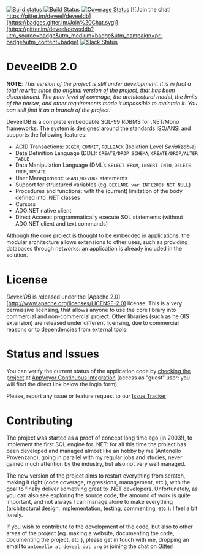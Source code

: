 [![Build status](https://ci.appveyor.com/api/projects/status/koo12o4q2ik8isej/branch/master?svg=true)](https://ci.appveyor.com/project/deveel/deveeldb/branch/master) [![Build Status](https://travis-ci.org/ArsenShnurkov/deveeldb.svg?branch=travis-yml-and-build-script)](https://travis-ci.org/ArsenShnurkov/deveeldb) [![Coverage Status](https://coveralls.io/repos/deveel/deveeldb/badge.svg?branch=master&service=github)](https://coveralls.io/github/deveel/deveeldb?branch=master) [![Join the chat! https://gitter.im/deveel/deveeldb](https://badges.gitter.im/Join%20Chat.svg)](https://gitter.im/deveel/deveeldb?utm_source=badge&utm_medium=badge&utm_campaign=pr-badge&utm_content=badge) [![Slack Status](https://deveeldb-slackin.herokuapp.com/badge.svg)](https://deveeldb-slackin.herokuapp.com/)

DeveelDB 2.0
==========

**NOTE**: *This version of the project is still under development. It is in fact a total rewrite since the original version of the project, that has been discontinued. The poor level of coverage, the architectural model, the limits of the parser, and other requirements made it impossible to maintain it. You can still find it as a branch of the project.*

DeveelDB is a complete embeddable SQL-99 RDBMS for .NET/Mono frameworks. The system is designed around the standards ISO/ANSI and supports the following features:

- ACID Transactions: `BEGIN`, `COMMIT`, `ROLLBACK` (Isolation Level *Serializable*)
- Data Definition Language (DDL): `CREATE/DROP SCHEMA`, `CREATE/DROP/ALTER TABLE`
- Data Manipulation Language (DML): `SELECT FROM`, `INSERT INTO`, `DELETE FROM`, `UPDATE`
- User Management: `GRANT/REVOKE` statements
- Support for structured variables (eg. `DECLARE var INT(200) NOT NULL`)
- Procedures and functions: with the (current) limitation of the body defined into .NET classes
- Cursors
- ADO.NET native client
- Direct Access: programmatically execute SQL statements (without ADO.NET client and text commands)

Although the core project is thought to be embedded in applications, the modular architecture allows extensions to other uses, such as providing databases through networks: an application is already included in the solution.

License
============

*DeveelDB* is released under the [Apache 2.0][http://www.apache.org/licenses/LICENSE-2.0] license. This is a very permissive licensing, that allows anyone to use the core library into commercial and non-commercial project. Other libraries (such as he GIS extension) are released under different licensing, due to commercial reasons or to dependencies from external tools.


Status and Issues
============

You can verify the current status of the application code by  [checking the project](https://ci.appveyor.com/project/tsutomi/deveeldb-3f7ew) at [AppVeyor Continuous Integration](http://ci.appveyor.com) (access as "guest" user: you will find the direct link below the login form).

Please, report any issue or feature request to our [Issue Tracker](http://github.com/deveel/deveeldb/issues)

Contributing
============

The project was started as a proof of concept long time ago (in 2003!), to implement the first SQL engine for .NET: for all this time the project has been developed and managed almost like an hobby by me (Antonello Provenzano), going in parallel with my regular jobs and studies, never gained much attention by the industry, but also not very well managed.

The new version of the project aims to restart everything from scratch, making it right (code coverage, regressions, management, etc.), with the goal to finally deliver something great to .NET developers.
Unfortunately, as you can also see exploring the source code, the amound of work is quite important, and not always I can manage alone to make everything (architectural design, implementation, testing, commenting, etc.): I feel a bit lonely.

If you wish to contribute to the development of the code, but also to other areas of the project (eg. making a website, documenting the code, documenting the project, etc.), please get in touch with me, dropping an email to `antonello at deveel dot org` or joining the chat on [Gitter](https://gitter.im/deveel/deveeldb)!
